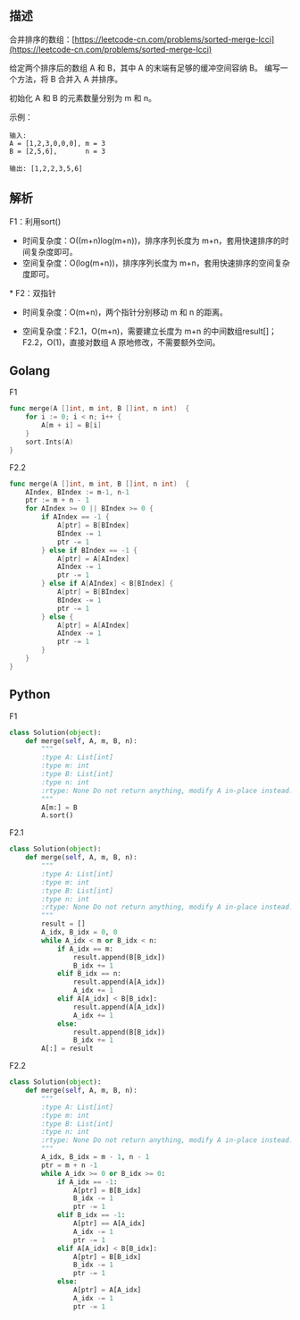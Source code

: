 ## 描述

合并排序的数组：[https://leetcode-cn.com/problems/sorted-merge-lcci](https://leetcode-cn.com/problems/sorted-merge-lcci)

给定两个排序后的数组 A 和 B，其中 A 的末端有足够的缓冲空间容纳 B。 编写一个方法，将 B 合并入 A 并排序。

初始化 A 和 B 的元素数量分别为 m 和 n。

示例：

```
输入:
A = [1,2,3,0,0,0], m = 3
B = [2,5,6],       n = 3

输出: [1,2,2,3,5,6]
```

## 解析

F1：利用sort()

- 时间复杂度：O((m+n)log(m+n))，排序序列长度为 m+n，套用快速排序的时间复杂度即可。
- 空间复杂度：O(log(m+n))，排序序列长度为 m+n，套用快速排序的空间复杂度即可。

\* F2：双指针

- 时间复杂度：O(m+n)，两个指针分别移动 m 和 n 的距离。

- 空间复杂度：F2.1，O(m+n)，需要建立长度为 m+n 的中间数组result[]；F2.2，O(1)，直接对数组 A 原地修改，不需要额外空间。

## Golang

F1

```go
func merge(A []int, m int, B []int, n int)  {
    for i := 0; i < n; i++ {
		A[m + i] = B[i]
	}
	sort.Ints(A)
}
```

F2.2

```go
func merge(A []int, m int, B []int, n int)  {
    AIndex, BIndex := m-1, n-1
    ptr := m + n - 1
    for AIndex >= 0 || BIndex >= 0 {
        if AIndex == -1 {
            A[ptr] = B[BIndex]
            BIndex -= 1
            ptr -= 1
        } else if BIndex == -1 {
            A[ptr] = A[AIndex]
            AIndex -= 1
            ptr -= 1
        } else if A[AIndex] < B[BIndex] {
            A[ptr] = B[BIndex]
            BIndex -= 1
            ptr -= 1
        } else {
            A[ptr] = A[AIndex]
            AIndex -= 1
            ptr -= 1
        }
    }
}
```

## Python

F1

```python
class Solution(object):
    def merge(self, A, m, B, n):
        """
        :type A: List[int]
        :type m: int
        :type B: List[int]
        :type n: int
        :rtype: None Do not return anything, modify A in-place instead.
        """
        A[m:] = B
        A.sort()
```

F2.1

```python
class Solution(object):
    def merge(self, A, m, B, n):
        """
        :type A: List[int]
        :type m: int
        :type B: List[int]
        :type n: int
        :rtype: None Do not return anything, modify A in-place instead.
        """
        result = []
        A_idx, B_idx = 0, 0
        while A_idx < m or B_idx < n:
            if A_idx == m:
                result.append(B[B_idx])
                B_idx += 1
            elif B_idx == n:
                result.append(A[A_idx])
                A_idx += 1
            elif A[A_idx] < B[B_idx]:
                result.append(A[A_idx])
                A_idx += 1
            else:
                result.append(B[B_idx])
                B_idx += 1
        A[:] = result
```

F2.2

```python
class Solution(object):
    def merge(self, A, m, B, n):
        """
        :type A: List[int]
        :type m: int
        :type B: List[int]
        :type n: int
        :rtype: None Do not return anything, modify A in-place instead.
        """
        A_idx, B_idx = m - 1, n - 1
        ptr = m + n -1
        while A_idx >= 0 or B_idx >= 0:
            if A_idx == -1:
                A[ptr] = B[B_idx]
                B_idx -= 1
                ptr -= 1
            elif B_idx == -1:
                A[ptr] == A[A_idx]
                A_idx -= 1
                ptr -= 1
            elif A[A_idx] < B[B_idx]:
                A[ptr] = B[B_idx]
                B_idx -= 1
                ptr -= 1   
            else:
                A[ptr] = A[A_idx]
                A_idx -= 1
                ptr -= 1
```

